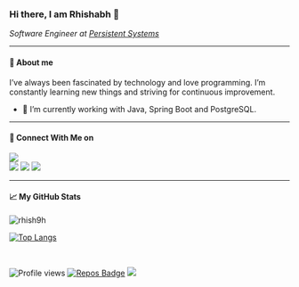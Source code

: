### Hi there, I am Rhishabh 👋

<p><em>Software Engineer at <a href="https://www.persistent.com/">Persistent Systems</a></em></p>

<hr/>

#### 👦 About me

I’ve always been fascinated by technology and love programming. I’m constantly learning new things and striving for continuous improvement.

- 🌱 I’m currently working with Java, Spring Boot and PostgreSQL.

<hr/>

#### 🔗 Connect With Me on

<a target="_blank" href="https://rhishhatt.wordpress.com/"><img src="https://img.shields.io/badge/-WEB-FF4088?style=for-the-badge&logo=Wordpress&logoColor=white"></img></a>	
<a target="_blank" href="https://www.linkedin.com/in/rhishabh-hattarki/"><img src="https://img.shields.io/badge/-LinkedIn-0077B5?style=for-the-badge&logo=Linkedin&logoColor=white"></img></a>
<a target="_blank" href="https://www.instagram.com/__rhish__/"><img src="https://img.shields.io/badge/-Instagram-8a3ab9?style=for-the-badge&logo=Instagram&logoColor=white"></img></a>
<a target="_blank" href="https://leetcode.com/rhish9h/"><img src="https://img.shields.io/badge/-Leetcode-ffdb58?style=for-the-badge&logo=Leetcode&logoColor=white"></img></a>

<hr/>

#### 📈 My GitHub Stats

<img src="https://github-readme-stats.vercel.app/api?username=rhish9h&show_icons=true&theme=gotham" alt="rhish9h" />

[![Top Langs](https://github-readme-stats.vercel.app/api/top-langs/?username=rhish9h&layout=compact&theme=gotham)](https://github.com/anuraghazra/github-readme-stats)

</br>

![Profile views](https://gpvc.arturio.dev/rhish9h)  [![Repos Badge](https://badges.pufler.dev/repos/rhish9h)](https://badges.pufler.dev)
<img src="https://img.shields.io/github/followers/rhish9h?label=Follow" style=" float:left, margin-right:10px" /> 
<!--
**rhish9h/rhish9h** is a ✨ _special_ ✨ repository because its `README.md` (this file) appears on your GitHub profile.

Here are some ideas to get you started:

- 🔭 I’m currently working on ...
- 🌱 I’m currently learning ...
- 👯 I’m looking to collaborate on ...
- 🤔 I’m looking for help with ...
- 💬 Ask me about ...
- 📫 How to reach me: ...
- 😄 Pronouns: ...
- ⚡ Fun fact: ...
-->
